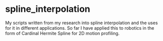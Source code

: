 # spline_interpolation
My scripts written from my research into spline interpolation and the uses for it in different applications. So far I have applied this to robotics in the form of Cardinal Hermite Spline for 2D motion profiling.
